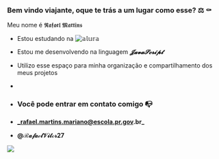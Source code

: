### Bem vindo viajante, oque te trás a um lugar como esse? ⚖️ ⚰️

Meu nome é 𝕽𝖆𝖋𝖆𝖊𝖑 𝕸𝖆𝖗𝖙𝖎𝖓𝖘

- Estou estudando na ![**𝕒𝕝𝕦𝕣𝕒**](https://www.alura.com.br)
- Estou me desenvolvendo na linguagem **_𝓙𝓪𝓿𝓪𝓢𝓬𝓻𝓲𝓹𝓽_**
- Utilizo esse espaço para minha organização e compartilhamento dos meus projetos
- 
- ### Você pode entrar em contato comigo 📭

- **_rafael.martins.mariano@escola.pr.gov.br_**

- **@ℛ𝒶𝒻𝒶ℯ𝓁𝒱𝒾𝓉ℴ𝓇27**

![](https://media.tenor.com/HoQpGvRufrEAAAAd/musashi-miyamoto.gif)
